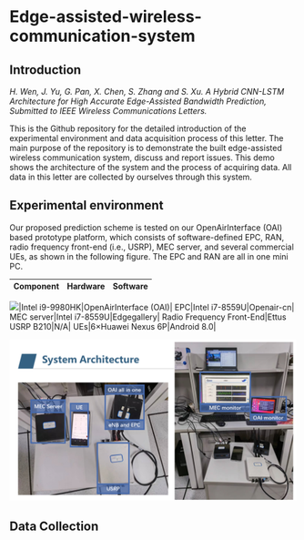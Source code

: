 # Edge-assisted-wireless-communication-system

## Introduction

*H. Wen, J. Yu, G. Pan, X. Chen, S. Zhang and S. Xu. A Hybrid CNN-LSTM Architecture for High Accurate Edge-Assisted Bandwidth Prediction, Submitted to IEEE Wireless Communications Letters.*  

  This is the Github repository for the detailed introduction of the experimental environment and data acquisition process of this letter. The main purpose of the repository is to demonstrate the built edge-assisted wireless communication system, discuss and report issues. This demo shows the architecture of the system and the process of acquiring data. All data in this letter are collected by ourselves through this system.
  
  ## Experimental environment
  Our proposed prediction scheme is tested on our OpenAirInterface (OAI) based prototype platform, which consists of software-defined EPC, RAN, radio frequency front-end (i.e., USRP), MEC server, and several commercial UEs, as shown in the following figure. The EPC and RAN are all in one mini PC. 
  
  Component |Hardware|Software|
  ----|----|----|
 
  <img src="http://chart.googleapis.com/chart?cht=tx&chl=RAN/eNB" style="border:none;">|Intel i9-9980HK|OpenAirInterface (OAI)|
  EPC|Intel i7-8559U|Openair-cn|
  MEC server|Intel i7-8559U|Edgegallery|
  Radio Frequency Front-End|Ettus USRP B210|N/A|
  UEs|6×Huawei Nexus 6P|Android 8.0|

  
  <img src="https://github.com/wenhanfei/Edge-assisted-wireless-communication-system/blob/main/Experimental Environment.PNG"  alt="Environment">
  
  ## Data Collection
  
